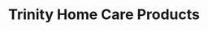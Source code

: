 ---
title: "Trinity Home Care Products"
url: /moline/trinity-home-care-products/
shop: medical supply
---